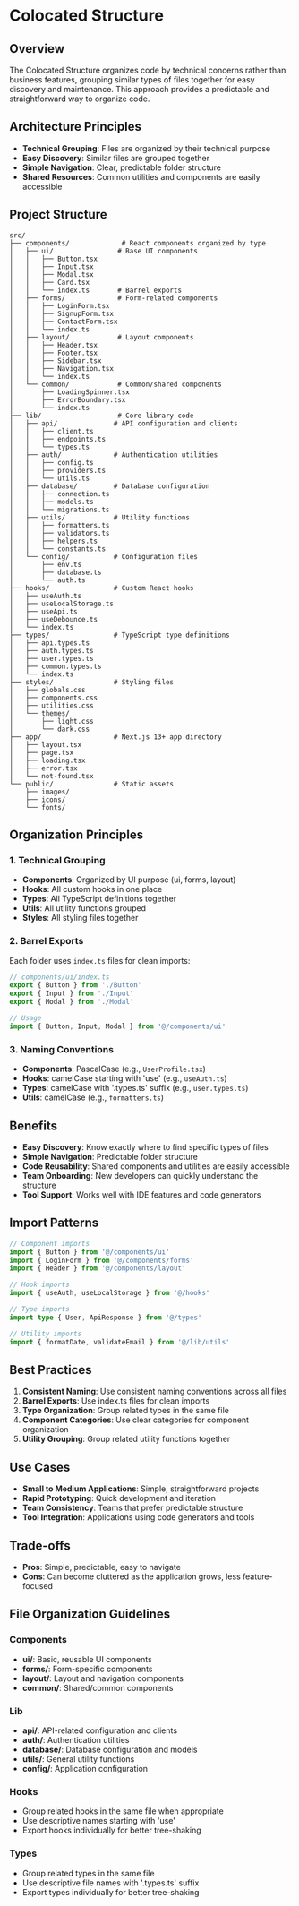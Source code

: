 # Colocated Structure

## Overview
The Colocated Structure organizes code by technical concerns rather than business features, grouping similar types of files together for easy discovery and maintenance. This approach provides a predictable and straightforward way to organize code.

## Architecture Principles
- **Technical Grouping**: Files are organized by their technical purpose
- **Easy Discovery**: Similar files are grouped together
- **Simple Navigation**: Clear, predictable folder structure
- **Shared Resources**: Common utilities and components are easily accessible

## Project Structure
```
src/
├── components/             # React components organized by type
│   ├── ui/                # Base UI components
│   │   ├── Button.tsx
│   │   ├── Input.tsx
│   │   ├── Modal.tsx
│   │   ├── Card.tsx
│   │   └── index.ts       # Barrel exports
│   ├── forms/             # Form-related components
│   │   ├── LoginForm.tsx
│   │   ├── SignupForm.tsx
│   │   ├── ContactForm.tsx
│   │   └── index.ts
│   ├── layout/            # Layout components
│   │   ├── Header.tsx
│   │   ├── Footer.tsx
│   │   ├── Sidebar.tsx
│   │   ├── Navigation.tsx
│   │   └── index.ts
│   └── common/            # Common/shared components
│       ├── LoadingSpinner.tsx
│       ├── ErrorBoundary.tsx
│       └── index.ts
├── lib/                   # Core library code
│   ├── api/              # API configuration and clients
│   │   ├── client.ts
│   │   ├── endpoints.ts
│   │   └── types.ts
│   ├── auth/             # Authentication utilities
│   │   ├── config.ts
│   │   ├── providers.ts
│   │   └── utils.ts
│   ├── database/         # Database configuration
│   │   ├── connection.ts
│   │   ├── models.ts
│   │   └── migrations.ts
│   ├── utils/            # Utility functions
│   │   ├── formatters.ts
│   │   ├── validators.ts
│   │   ├── helpers.ts
│   │   └── constants.ts
│   └── config/           # Configuration files
│       ├── env.ts
│       ├── database.ts
│       └── auth.ts
├── hooks/                # Custom React hooks
│   ├── useAuth.ts
│   ├── useLocalStorage.ts
│   ├── useApi.ts
│   ├── useDebounce.ts
│   └── index.ts
├── types/                # TypeScript type definitions
│   ├── api.types.ts
│   ├── auth.types.ts
│   ├── user.types.ts
│   ├── common.types.ts
│   └── index.ts
├── styles/               # Styling files
│   ├── globals.css
│   ├── components.css
│   ├── utilities.css
│   └── themes/
│       ├── light.css
│       └── dark.css
├── app/                  # Next.js 13+ app directory
│   ├── layout.tsx
│   ├── page.tsx
│   ├── loading.tsx
│   ├── error.tsx
│   └── not-found.tsx
└── public/               # Static assets
    ├── images/
    ├── icons/
    └── fonts/
```

## Organization Principles

### 1. Technical Grouping
- **Components**: Organized by UI purpose (ui, forms, layout)
- **Hooks**: All custom hooks in one place
- **Types**: All TypeScript definitions together
- **Utils**: All utility functions grouped
- **Styles**: All styling files together

### 2. Barrel Exports
Each folder uses `index.ts` files for clean imports:
```typescript
// components/ui/index.ts
export { Button } from './Button'
export { Input } from './Input'
export { Modal } from './Modal'

// Usage
import { Button, Input, Modal } from '@/components/ui'
```

### 3. Naming Conventions
- **Components**: PascalCase (e.g., `UserProfile.tsx`)
- **Hooks**: camelCase starting with 'use' (e.g., `useAuth.ts`)
- **Types**: camelCase with '.types.ts' suffix (e.g., `user.types.ts`)
- **Utils**: camelCase (e.g., `formatters.ts`)

## Benefits
- **Easy Discovery**: Know exactly where to find specific types of files
- **Simple Navigation**: Predictable folder structure
- **Code Reusability**: Shared components and utilities are easily accessible
- **Team Onboarding**: New developers can quickly understand the structure
- **Tool Support**: Works well with IDE features and code generators

## Import Patterns
```typescript
// Component imports
import { Button } from '@/components/ui'
import { LoginForm } from '@/components/forms'
import { Header } from '@/components/layout'

// Hook imports
import { useAuth, useLocalStorage } from '@/hooks'

// Type imports
import type { User, ApiResponse } from '@/types'

// Utility imports
import { formatDate, validateEmail } from '@/lib/utils'
```

## Best Practices
1. **Consistent Naming**: Use consistent naming conventions across all files
2. **Barrel Exports**: Use index.ts files for clean imports
3. **Type Organization**: Group related types in the same file
4. **Component Categories**: Use clear categories for component organization
5. **Utility Grouping**: Group related utility functions together


## Use Cases
- **Small to Medium Applications**: Simple, straightforward projects
- **Rapid Prototyping**: Quick development and iteration
- **Team Consistency**: Teams that prefer predictable structure
- **Tool Integration**: Applications using code generators and tools

## Trade-offs
- **Pros**: Simple, predictable, easy to navigate
- **Cons**: Can become cluttered as the application grows, less feature-focused

## File Organization Guidelines

### Components
- **ui/**: Basic, reusable UI components
- **forms/**: Form-specific components
- **layout/**: Layout and navigation components
- **common/**: Shared/common components

### Lib
- **api/**: API-related configuration and clients
- **auth/**: Authentication utilities
- **database/**: Database configuration and models
- **utils/**: General utility functions
- **config/**: Application configuration

### Hooks
- Group related hooks in the same file when appropriate
- Use descriptive names starting with 'use'
- Export hooks individually for better tree-shaking

### Types
- Group related types in the same file
- Use descriptive file names with '.types.ts' suffix
- Export types individually for better tree-shaking
